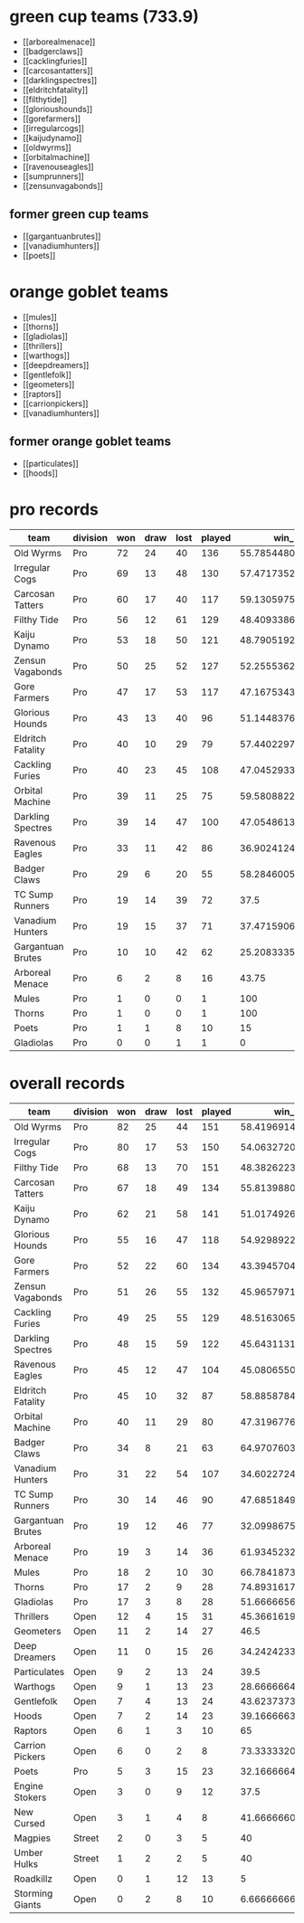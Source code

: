 # green cup teams (733.9)
* [[arborealmenace]]
* [[badgerclaws]]
* [[cacklingfuries]]
* [[carcosantatters]]
* [[darklingspectres]]
* [[eldritchfatality]]
* [[filthytide]]
* [[glorioushounds]]
* [[gorefarmers]]
* [[irregularcogs]]
* [[kaijudynamo]]
* [[oldwyrms]]
* [[orbitalmachine]]
* [[ravenouseagles]]
* [[sumprunners]]
* [[zensunvagabonds]]

## former green cup teams
* [[gargantuanbrutes]]
* [[vanadiumhunters]]
* [[poets]]

# orange goblet teams

* [[mules]]
* [[thorns]]
* [[gladiolas]]
* [[thrillers]]
* [[warthogs]]
* [[deepdreamers]]
* [[gentlefolk]]
* [[geometers]]
* [[raptors]]
* [[carrionpickers]]
* [[vanadiumhunters]]

## former orange goblet teams

* [[particulates]]
* [[hoods]]

# pro records

| team              | division | won | draw | lost | played | win_pct    | gf | ga | tcasf | tcdiff | ff |
|-------------------|------|-------------|--------------|--------------|----------------|--------------------|------------|------------|---------------|----------------|------------|
| Old Wyrms         | Pro  |          72 |           24 |           40 |            136 |  55.78544807434082 |        413 |        328 |           121 |           -227 |          7 |
| Irregular Cogs    | Pro  |          69 |           13 |           48 |            130 |  57.47173521253798 |        347 |        283 |           151 |            -96 |          2 |
| Carcosan Tatters  | Pro  |          60 |           17 |           40 |            117 |  59.13059759140015 |        167 |        170 |           277 |            176 |          4 |
| Filthy Tide       | Pro  |          56 |           12 |           61 |            129 |   48.4093386332194 |        365 |        345 |           172 |           -137 |          1 |
| Kaiju Dynamo      | Pro  |          53 |           18 |           50 |            121 | 48.790519290500214 |        291 |        293 |           200 |             -1 |          4 |
| Zensun Vagabonds  | Pro  |          50 |           25 |           52 |            127 | 52.255536270141604 |        283 |        305 |           221 |            -16 |          8 |
| Gore Farmers      | Pro  |          47 |           17 |           53 |            117 |  47.16753435134888 |        182 |        209 |           227 |            109 |         -1 |
| Glorious Hounds   | Pro  |          43 |           13 |           40 |             96 |  51.14483769734701 |        278 |        227 |            86 |           -107 |          2 |
| Eldritch Fatality | Pro  |          40 |           10 |           29 |             79 |  57.44022979736328 |        203 |        167 |           103 |            -11 |          0 |
| Cackling Furies   | Pro  |          40 |           23 |           45 |            108 |  47.04529333114624 |        212 |        218 |           254 |             47 |          0 |
| Orbital Machine   | Pro  |          39 |           11 |           25 |             75 |   59.5808822631836 |        122 |        112 |           179 |            114 |          3 |
| Darkling Spectres | Pro  |          39 |           14 |           47 |            100 |  47.05486134120396 |        195 |        229 |           186 |             53 |          3 |
| Ravenous Eagles   | Pro  |          33 |           11 |           42 |             86 |  36.90241241455078 |        109 |        131 |           193 |            112 |         -1 |
| Badger Claws      | Pro  |          29 |            6 |           20 |             55 | 58.284600575764976 |        200 |        171 |            66 |            -60 |          5 |
| TC Sump Runners   | Pro  |          19 |           14 |           39 |             72 |               37.5 |        140 |        178 |           133 |             15 |         -9 |
| Vanadium Hunters  | Pro  |          19 |           15 |           37 |             71 |  37.47159067789713 |        148 |        171 |           126 |             18 |          1 |
| Gargantuan Brutes | Pro  |          10 |           10 |           42 |             62 | 25.208333587646486 |         88 |        177 |           128 |             33 |         -2 |
| Arboreal Menace   | Pro  |           6 |            2 |            8 |             16 |              43.75 |         41 |         51 |            17 |            -15 |         -3 |
| Mules             | Pro  |           1 |            0 |            0 |              1 |                100 |          2 |          1 |             3 |              2 |          1 |
| Thorns            | Pro  |           1 |            0 |            0 |              1 |                100 |          2 |          1 |             2 |              0 |          1 |
| Poets             | Pro  |           1 |            1 |            8 |             10 |                 15 |         11 |         31 |            14 |             -7 |         -1 |
| Gladiolas         | Pro  |           0 |            0 |            1 |              1 |                  0 |          2 |          3 |             1 |             -2 |         -1 |

# overall records

| team              | division | won | draw | lost | played | win_pct    | gf | ga | tcasf | tcdiff | ff |
|-------------------|--------|-------------|--------------|--------------|----------------|--------------------|------------|------------|---------------|----------------|------------|
| Old Wyrms         | Pro    |          82 |           25 |           44 |            151 |  58.41969140370687 |        446 |        347 |           136 |           -246 |          6 |
| Irregular Cogs    | Pro    |          80 |           17 |           53 |            150 |  54.06327203603891 |        389 |        318 |           192 |            -87 |          1 |
| Filthy Tide       | Pro    |          68 |           13 |           70 |            151 |  48.38262235201322 |        425 |        387 |           213 |           -137 |          3 |
| Carcosan Tatters  | Pro    |          67 |           18 |           49 |            134 |  55.81398807872426 |        183 |        191 |           308 |            186 |          2 |
| Kaiju Dynamo      | Pro    |          62 |           21 |           58 |            141 | 51.017492612202965 |        322 |        324 |           237 |             -2 |          4 |
| Glorious Hounds   | Pro    |          55 |           16 |           47 |            118 | 54.929892222086586 |        334 |        262 |           112 |           -131 |          5 |
| Gore Farmers      | Pro    |          52 |           22 |           60 |            134 |  43.39457043734464 |        202 |        237 |           255 |            112 |          1 |
| Zensun Vagabonds  | Pro    |          51 |           26 |           55 |            132 |  45.96579713087816 |        291 |        315 |           229 |            -17 |          6 |
| Cackling Furies   | Pro    |          49 |           25 |           55 |            129 |  48.51630655924479 |        251 |        258 |           311 |             65 |          1 |
| Darkling Spectres | Pro    |          48 |           15 |           59 |            122 | 45.643113136291504 |        230 |        276 |           222 |             57 |          2 |
| Ravenous Eagles   | Pro    |          45 |           12 |           47 |            104 | 45.080655097961426 |        135 |        149 |           224 |            124 |          3 |
| Eldritch Fatality | Pro    |          45 |           10 |           32 |             87 |  58.88587842668806 |        231 |        186 |           116 |            -11 |          3 |
| Orbital Machine   | Pro    |          40 |           11 |           29 |             80 |  47.31967762538365 |        128 |        121 |           187 |            114 |          0 |
| Badger Claws      | Pro    |          34 |            8 |           21 |             63 |  64.97076034545898 |        230 |        192 |            75 |            -62 |          6 |
| Vanadium Hunters  | Pro    |          31 |           22 |           54 |            107 | 34.602272473848785 |        211 |        246 |           181 |             13 |          3 |
| TC Sump Runners   | Pro    |          30 |           14 |           46 |             90 |  47.68518490261502 |        185 |        214 |           161 |             10 |         -2 |
| Gargantuan Brutes | Pro    |          19 |           12 |           46 |             77 | 32.099867502848305 |        128 |        213 |           165 |             49 |          3 |
| Arboreal Menace   | Pro    |          19 |            3 |           14 |             36 | 61.934523264567055 |        103 |         84 |            39 |            -26 |          4 |
| Mules             | Pro    |          18 |            2 |           10 |             30 |  66.78418731689453 |         47 |         38 |            71 |             38 |          7 |
| Thorns            | Pro    |          17 |            2 |            9 |             28 |  74.89316177368164 |         78 |         52 |            39 |             -5 |          5 |
| Gladiolas         | Pro    |          17 |            3 |            8 |             28 | 51.666665649414064 |         82 |         59 |            31 |            -36 |          4 |
| Thrillers         | Open   |          12 |            4 |           15 |             31 |  45.36616198221842 |         61 |         65 |            48 |             12 |          5 |
| Geometers         | Open   |          11 |            2 |           14 |             27 |               46.5 |         35 |         46 |            45 |             21 |          2 |
| Deep Dreamers     | Open   |          11 |            0 |           15 |             26 |  34.24242337544759 |         50 |         60 |            23 |             -8 |          3 |
| Particulates      | Open   |           9 |            2 |           13 |             24 |               39.5 |         41 |         50 |            29 |            -38 |          1 |
| Warthogs          | Open   |           9 |            1 |           13 |             23 | 28.666666412353514 |         29 |         41 |            37 |             19 |          5 |
| Gentlefolk        | Open   |           7 |            4 |           13 |             24 |  43.62373733520508 |         26 |         45 |            59 |             13 |          2 |
| Hoods             | Open   |           7 |            2 |           14 |             23 |  39.16666634877523 |         35 |         48 |            65 |             28 |          1 |
| Raptors           | Open   |           6 |            1 |            3 |             10 |                 65 |         22 |         19 |            17 |             -2 |          3 |
| Carrion Pickers   | Open   |           6 |            0 |            2 |              8 |  73.33333206176758 |         17 |         11 |             4 |            -10 |          3 |
| Poets             | Pro    |           5 |            3 |           15 |             23 | 32.166666412353514 |         33 |         60 |            28 |            -17 |          2 |
| Engine Stokers    | Open   |           3 |            0 |            9 |             12 |               37.5 |         14 |         28 |            15 |             -8 |         -1 |
| New Cursed        | Open   |           3 |            1 |            4 |              8 |  41.66666603088379 |         11 |         15 |            20 |             12 |          3 |
| Magpies           | Street |           2 |            0 |            3 |              5 |                 40 |          8 |         11 |             8 |             -3 |          1 |
| Umber Hulks       | Street |           1 |            2 |            2 |              5 |                 40 |          4 |          4 |            18 |             10 |          3 |
| Roadkillz         | Open   |           0 |            1 |           12 |             13 |                  5 |         11 |         41 |            19 |            -21 |         -2 |
| Storming Giants   | Open   |           0 |            2 |            8 |             10 |  6.666666666666667 |          8 |         23 |            17 |            -16 |          0 |